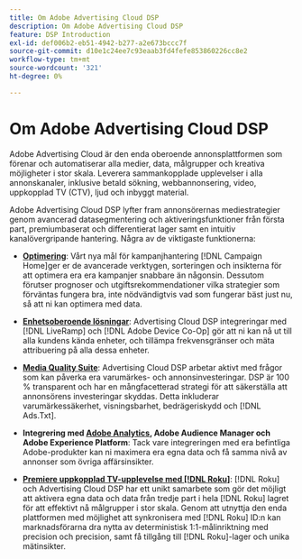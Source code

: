 ```yaml
---
title: Om Adobe Advertising Cloud DSP
description: Om Adobe Advertising Cloud DSP
feature: DSP Introduction
exl-id: def006b2-eb51-4942-b277-a2e673bccc7f
source-git-commit: d10e1c24ee7c93eaab3fd4fefe853860226cc8e2
workflow-type: tm+mt
source-wordcount: '321'
ht-degree: 0%

---
```


# Om Adobe Advertising Cloud DSP

Adobe Advertising Cloud är den enda oberoende annonsplattformen som förenar och automatiserar alla medier, data, målgrupper och kreativa möjligheter i stor skala. Leverera sammankopplade upplevelser i alla annonskanaler, inklusive betald sökning, webbannonsering, video, uppkopplad TV (CTV), ljud och inbyggt material.

Adobe Advertising Cloud DSP lyfter fram annonsörernas mediestrategier genom avancerad datasegmentering och aktiveringsfunktioner från första part, premiumbaserat och differentierat lager samt en intuitiv kanalövergripande hantering. Några av de viktigaste funktionerna:

* [**Optimering**](features/optimization.md): Vårt nya mål för kampanjhantering  [!DNL Campaign Home]ger er de avancerade verktygen, sorteringen och insikterna för att optimera era era kampanjer snabbare än någonsin. Dessutom förutser prognoser och utgiftsrekommendationer vilka strategier som förväntas fungera bra, inte nödvändigtvis vad som fungerar bäst just nu, så att ni kan optimera med data.

* [**Enhetsoberoende lösningar**](features/cross-device-solutions.md): Advertising Cloud DSP integreringar med  [!DNL LiveRamp] och  [!DNL Adobe Device Co-Op] gör att ni kan nå ut till alla kundens kända enheter, och tillämpa frekvensgränser och mäta attribuering på alla dessa enheter.

* [**Media Quality Suite**](features/brand-safety-media-quality.md): Advertising Cloud DSP arbetar aktivt med frågor som kan påverka era varumärkes- och annonsinvesteringar. DSP är 100 % transparent och har en mångfacetterad strategi för att säkerställa att annonsörens investeringar skyddas. Detta inkluderar varumärkessäkerhet, visningsbarhet, bedrägeriskydd och [!DNL Ads.Txt].

* **Integrering med  [Adobe Analytics](/help/integrations/analytics/overview.md), Adobe Audience Manager och Adobe Experience Platform**: Tack vare integreringen med era befintliga Adobe-produkter kan ni maximera era egna data och få samma nivå av annonser som övriga affärsinsikter.

* [**Premiere uppkopplad TV-upplevelse med  [!DNL Roku]**](/help/dsp/inventory/roku-inventory.md):  [!DNL Roku] och Advertising Cloud DSP har ett unikt samarbete som gör det möjligt att aktivera egna data och data från tredje part i hela  [!DNL Roku] lagret för att effektivt nå målgrupper i stor skala. Genom att utnyttja den enda plattformen med möjlighet att synkronisera med [!DNL Roku] ID:n kan marknadsförarna dra nytta av deterministisk 1:1-målinriktning med precision och precision, samt få tillgång till [!DNL Roku]-lager och unika mätinsikter.
